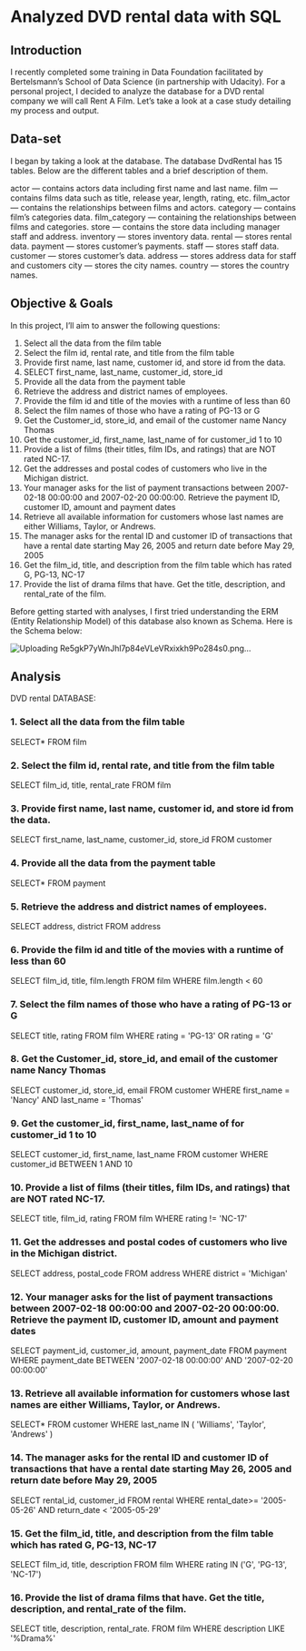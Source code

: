 # Analyzed DVD rental data with SQL #
## Introduction ##
I recently completed some training in Data Foundation facilitated by Bertelsmann’s School of Data Science (in partnership with Udacity). For a personal project, I decided to analyze the database for a DVD rental company we will call Rent A Film. Let’s take a look at a case study detailing my process and output.

## Data-set ##
I began by taking a look at the database. The database DvdRental has 15 tables. Below are the different tables and a brief description of them.

actor — contains actors data including first name and last name.
film — contains films data such as title, release year, length, rating, etc.
film_actor — contains the relationships between films and actors.
category — contains film’s categories data.
film_category — containing the relationships between films and categories.
store — contains the store data including manager staff and address.
inventory — stores inventory data.
rental — stores rental data.
payment — stores customer’s payments.
staff — stores staff data.
customer — stores customer’s data.
address — stores address data for staff and customers
city — stores the city names.
country — stores the country names.

## Objective & Goals ##
In this project, I’ll aim to answer the following questions:

1. Select all the data from the film table
2. Select the film id, rental rate, and title from the film table
3. Provide first name, last name, customer id, and store id from the data.
4. SELECT first_name, last_name, customer_id, store_id
5. Provide all the data from the payment table
6. Retrieve the address and district names of employees.
7. Provide the film id and title of the movies with a runtime of less than 60
8. Select the film names of those who have a rating of PG-13 or G
9. Get the Customer_id, store_id, and email of the customer name Nancy Thomas
10. Get the customer_id, first_name, last_name of for customer_id 1 to 10
11. Provide a list of films (their titles, film IDs, and ratings) that are NOT rated NC-17.
12. Get the addresses and postal codes of customers who live in the Michigan district.
13. Your manager asks for  the  list of  payment transactions between  2007-02-18	 00:00:00  and	 2007-02-20 00:00:00. Retrieve  the  payment ID, customer ID, amount and payment dates
14. Retrieve all available information for customers whose last names are either Williams, Taylor, or Andrews.
15. The manager	asks	for the	rental	ID and	customer ID	of transactions that	have a rental	date starting May 26, 2005 and return date before May	29, 2005
16. Get the film_id, title, and description from the film table which has rated G, PG-13, NC-17
17. Provide the list of drama films that have. Get the title, description, and rental_rate of the film.

Before getting started with analyses, I first tried understanding the ERM (Entity Relationship Model) of this database also known as Schema. Here is the Schema below:

![Uploading Re5gkP7yWnJhl7p84eVLeVRxixkh9Po284s0.png…]()


## Analysis ##
DVD rental DATABASE: 

### 1. Select all the data from the film table
SELECT*
FROM film

### 2. Select the film id, rental rate, and title from the film table
SELECT film_id, title, rental_rate
FROM film

### 3. Provide first name, last name, customer id, and store id from the data.

SELECT first_name, last_name, customer_id, store_id
FROM customer

### 4. Provide all the data from the payment table

SELECT*
FROM payment

### 5. Retrieve the address and district names of employees.

SELECT address, district
FROM address

### 6. Provide the film id and title of the movies with a runtime of less than 60

SELECT film_id, title, film.length
FROM film
WHERE film.length < 60

### 7. Select the film names of those who have a rating of PG-13 or G

SELECT title, rating
FROM film
WHERE rating = 'PG-13' OR rating = 'G'

### 8. Get the Customer_id, store_id, and email of the customer name Nancy Thomas 

SELECT customer_id, store_id, email
FROM customer
WHERE first_name = 'Nancy' AND last_name = 'Thomas'


### 9. Get the customer_id, first_name, last_name of for customer_id 1 to 10

SELECT customer_id, first_name, last_name
FROM customer
WHERE customer_id BETWEEN 1 AND 10

### 10. Provide a list of films (their titles, film IDs, and ratings) that are NOT rated NC-17.

SELECT title, film_id, rating
FROM film
WHERE rating != 'NC-17'

### 11. Get the addresses and postal codes of customers who live in the Michigan district.

SELECT address, postal_code
FROM address
WHERE district = 'Michigan'

### 12. Your manager asks for  the  list of  payment transactions between  2007-02-18	 00:00:00  and	 2007-02-20 00:00:00. Retrieve  the  payment ID, customer ID, amount and payment dates

SELECT payment_id, customer_id, amount, payment_date
FROM payment
WHERE payment_date BETWEEN '2007-02-18 00:00:00' AND '2007-02-20 00:00:00'

### 13. Retrieve all available information for customers whose last names are either Williams, Taylor, or Andrews. 

SELECT*
FROM customer
WHERE last_name IN ( 'Williams', 'Taylor', 'Andrews' )

### 14. The manager	asks	for the	rental	ID and	customer ID	of transactions that	have a rental	date starting May 26, 2005 and return date before May	29, 2005

SELECT rental_id, customer_id 
FROM rental 
WHERE rental_date>= '2005-05-26'	AND	return_date < '2005-05-29'

### 15. Get the film_id, title, and description from the film table which has rated G, PG-13, NC-17

SELECT film_id, title, description
FROM film
WHERE rating IN ('G', 'PG-13', 'NC-17')


### 16. Provide the list of drama films that have. Get the title, description, and rental_rate of the film.

SELECT title, description, rental_rate. 
FROM film
WHERE description LIKE '%Drama%'

